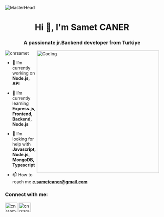 ![MasterHead](https://repository-images.githubusercontent.com/588181932/e36ec678-7984-4cdd-8e4c-a3932772ff8e)

<h1 align="center">Hi 👋, I'm Samet CANER</h1>
<h3 align="center">A passionate jr.Backend developer from Turkiye</h3>
<img align="right" alt="Coding" width="400" src="https://camo.githubusercontent.com/7de37139d0b4c1ce40865e799b446c0e963a3dd8fb68d239707237c40604fa3d/68747470733a2f2f63646e2e6472696262626c652e636f6d2f75736572732f3733303730332f73637265656e73686f74732f363538313234332f6176656e746f2e676966">


<p align="left"> <img src="https://komarev.com/ghpvc/?username=cnrsamet&label=Profile%20views&color=0e75b6&style=flat" alt="cnrsamet" /> </p>

- 🔭 I’m currently working on **Node.js, API**

- 🌱 I’m currently learning **Express.js, Frontend, Backend, Node.js**

- 🤝 I’m looking for help with **Javascript, Node.js, MongoDB, Typescript**

- 📫 How to reach me **c.sametcaner@gmail.com**

<h3 align="left">Connect with me:</h3>
<p align="left">
<a href="https://linkedin.com/in/cnrsamet" target="_blank" rel="noopener noreferrer"><img align="center" src="https://raw.githubusercontent.com/rahuldkjain/github-profile-readme-generator/master/src/images/icons/Social/linked-in-alt.svg" alt="cnrsamet" height="30" width="40" /></a>
<a href="https://instagram.com/cnrsamet" target="_blank" rel="noopener noreferrer"><img align="center" src="https://raw.githubusercontent.com/rahuldkjain/github-profile-readme-generator/master/src/images/icons/Social/instagram.svg" alt="cnrsamet" height="30" width="40" /></a>
</p>
